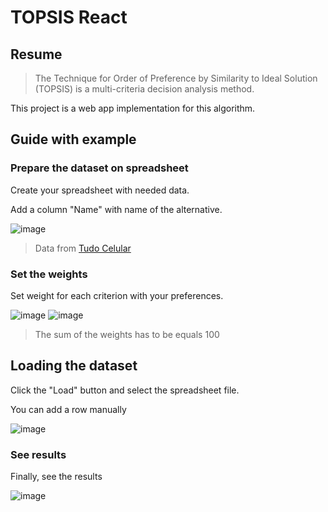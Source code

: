 # TOPSIS React

## Resume 

> The Technique for Order of Preference by Similarity to Ideal Solution (TOPSIS) is a multi-criteria 
> decision analysis method.

This project is a web app implementation for this algorithm.

## Guide with example

### Prepare the dataset on spreadsheet

Create your spreadsheet with needed data.

Add a column "Name" with name of the alternative.

![image](https://user-images.githubusercontent.com/25212918/112929400-bba98f80-90ee-11eb-9bce-e5129cdad5b3.png)

> Data from [Tudo Celular](http://tudocelular.com/)

### Set the weights

Set weight for each criterion with your preferences.

![image](https://user-images.githubusercontent.com/25212918/112932672-b2bbbc80-90f4-11eb-938f-3cf6bc3e4ed8.png)
![image](https://user-images.githubusercontent.com/25212918/112931556-c534f680-90f2-11eb-8446-a38790bae94d.png)


> The sum of the weights has to be equals 100

## Loading the dataset

Click the "Load" button and select the spreadsheet file.

You can add a row manually

![image](https://user-images.githubusercontent.com/25212918/112932188-de8a7280-90f3-11eb-91dd-ac96e4e0c479.png)

### See results

Finally, see the results

![image](https://user-images.githubusercontent.com/25212918/112932782-ed255980-90f4-11eb-9c85-482ecde52cc7.png)


